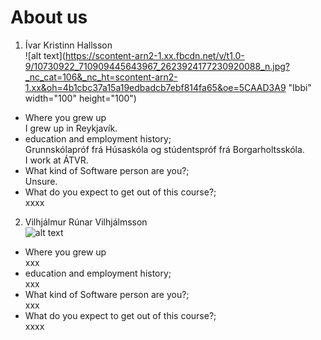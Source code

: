 # About us
1. Ívar Kristinn Hallsson  
![alt text](https://scontent-arn2-1.xx.fbcdn.net/v/t1.0-9/10730922_710909445643967_2623924177230920088_n.jpg?_nc_cat=106&_nc_ht=scontent-arn2-1.xx&oh=4b1cbc37a15a19edbadcb7ebf814fa65&oe=5CAAD3A9 "Ibbi" width="100" height="100")
  * Where you grew up  
  I grew up in Reykjavík.  
  * education and employment history;  
  Grunnskólapróf frá Húsaskóla og stúdentspróf frá Borgarholtsskóla.  
  I work at ÁTVR.    
  * What kind of Software person are you?;  
  Unsure.  
  * What do you expect to get out of this course?;  
  xxxx  
2. Vilhjálmur Rúnar Vilhjálmsson  
![alt text](https://scontent-arn2-1.xx.fbcdn.net/v/t1.0-9/44595033_10155737644490373_6537177160677851136_n.jpg?_nc_cat=102&_nc_ht=scontent-arn2-1.xx&oh=bd5db428cee4f776f64342f884c49073&oe=5C669B7A "Villi") 
  * Where you grew up  
  xxx  
  * education and employment history;  
  xxx  
  * What kind of Software person are you?;  
  xxx  
  * What do you expect to get out of this course?;  
  xxxx  